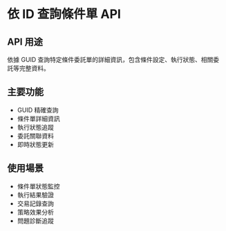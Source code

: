 # 依 ID 查詢條件單 API

## API 用途
依據 GUID 查詢特定條件委託單的詳細資訊，包含條件設定、執行狀態、相關委託等完整資料。

## 主要功能
- GUID 精確查詢
- 條件單詳細資訊
- 執行狀態追蹤
- 委託關聯資料
- 即時狀態更新

## 使用場景
- 條件單狀態監控
- 執行結果驗證
- 交易記錄查詢
- 策略效果分析
- 問題診斷追蹤